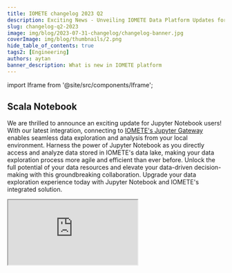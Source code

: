 ```yaml
---
title: IOMETE changelog 2023 Q2
description: Exciting News - Unveiling IOMETE Data Platform Updates for Q2 2023 – A Leap Forward in Innovation and Performance!"
slug: changelog-q2-2023
image: img/blog/2023-07-31-changelog/changelog-banner.jpg
coverImage: img/blog/thumbnails/2.png
hide_table_of_contents: true
tags2: [Engineering]
authors: aytan
banner_description: What is new in IOMETE platform
---
```


import Iframe from '@site/src/components/Iframe';

## Scala Notebook

We are thrilled to announce an exciting update for Jupyter Notebook users! With our latest integration, connecting to [IOMETE's Jupyter Gateway](/developer-guide/getting-started-with-jupyter-notebook) enables seamless data exploration and analysis from your local environment. Harness the power of Jupyter Notebook as you directly access and analyze data stored in IOMETE's data lake, making your data exploration process more agile and efficient than ever before. Unlock the full potential of your data resources and elevate your data-driven decision-making with this groundbreaking collaboration. Upgrade your data exploration experience today with Jupyter Notebook and IOMETE's integrated solution.

<!-- truncate -->

<Iframe title="Serverless Lakehouse | IOMETE" src="https://www.youtube.com/embed/0Oe6M2qyk1w"/>

## Added sample SQL worksheets

Introducing the latest update Sample SQL Worksheets that are designed to elevate your data exploration experience to unprecedented heights.

With these pre-built SQL worksheets, you can now jump-start your data analysis journey effortlessly. Whether you are a seasoned SQL pro or just starting with data exploration, our sample worksheets offer valuable templates that cater to a wide range of use cases.

![IOMETE sample SQL worksheets](/img/blog/2023-07-31-changelog/sample-sql-worksheets.png)

## IOMETE Data Lakehouse is Now Available for Google Cloud Platform Users! 🌟

We are thrilled to announce a significant milestone for IOMETE, your go-to data solution! As part of our commitment to expanding accessibility and empowering users across diverse platforms, we are excited to introduce the availability of IOMETE Data Lakehouse for Google Cloud Platform (GCP) users. You can easily [set up](/community-deployment/gcp/install) your clustersin any of the available regions on GCP.

![Google Cloud Platform in IOMETE](/img/blog/2023-07-31-changelog/google-cloud-data-platform.png)

## IOMETE Data Lakehouse is Now Available for Microsoft Azure Users! 🌟

We are excited to expand the reach of IOMETE Data Lakehouse to Microsoft Azure users, empowering them to harness the full potential of their data and drive innovation. Whether you are a data scientist, analyst, or business professional, IOMETE's availability on Azure opens up a world of possibilities for your data management needs.

Take advantage of this powerful combination today! To get started with IOMETE Data Lakehouse on Microsoft Azure, visit for [detailed setup instructions](/community-deployment/azure/install) and explore a new era of data-driven possibilities.

![Microsoft Azure in IOMETE platform](/img/blog/2023-07-31-changelog/azure-data-platform.png)

## Spark upgrade 3.3.3

As part of the IOMETE platform, Apache Spark is used for large-scale data processing. Spark is fast and easy to use. It can handle ETL processes, analytics, machine learning, and more. You can now work faster, more quickly, and more efficiently with Apache Spark 3.3.3, a cutting-edge advancement.

### Conclusion

As always, our team is dedicated to delivering cutting-edge features and integrations to enhance your data journey. We welcome your [feedback and suggestions](https://github.com/iomete/roadmap/discussions) as we continue to evolve IOMETE's capabilities.

Thank you for being part of the IOMETE family. Stay tuned for more exciting updates in the future as we work together to transform the way you interact with data!

Happy data exploring! 🚀
